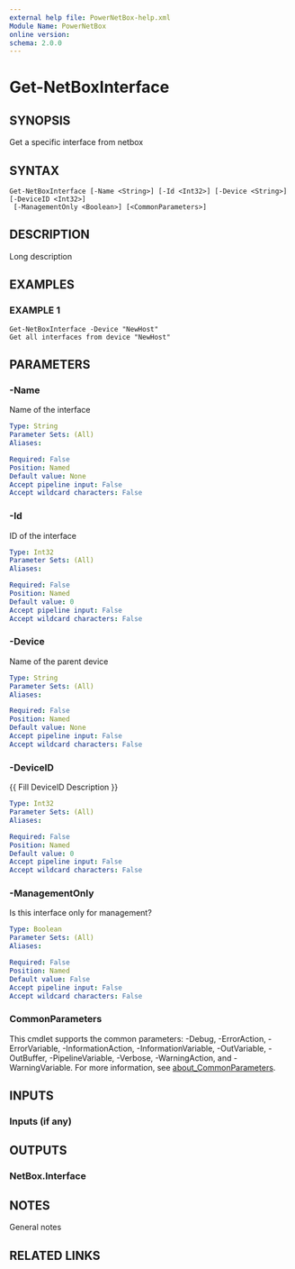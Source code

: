 ```yaml
---
external help file: PowerNetBox-help.xml
Module Name: PowerNetBox
online version:
schema: 2.0.0
---
```


# Get-NetBoxInterface

## SYNOPSIS
Get a specific interface from netbox

## SYNTAX

```
Get-NetBoxInterface [-Name <String>] [-Id <Int32>] [-Device <String>] [-DeviceID <Int32>]
 [-ManagementOnly <Boolean>] [<CommonParameters>]
```

## DESCRIPTION
Long description

## EXAMPLES

### EXAMPLE 1
```
Get-NetBoxInterface -Device "NewHost"
Get all interfaces from device "NewHost"
```

## PARAMETERS

### -Name
Name of the interface

```yaml
Type: String
Parameter Sets: (All)
Aliases:

Required: False
Position: Named
Default value: None
Accept pipeline input: False
Accept wildcard characters: False
```

### -Id
ID of the interface

```yaml
Type: Int32
Parameter Sets: (All)
Aliases:

Required: False
Position: Named
Default value: 0
Accept pipeline input: False
Accept wildcard characters: False
```

### -Device
Name of the parent device

```yaml
Type: String
Parameter Sets: (All)
Aliases:

Required: False
Position: Named
Default value: None
Accept pipeline input: False
Accept wildcard characters: False
```

### -DeviceID
{{ Fill DeviceID Description }}

```yaml
Type: Int32
Parameter Sets: (All)
Aliases:

Required: False
Position: Named
Default value: 0
Accept pipeline input: False
Accept wildcard characters: False
```

### -ManagementOnly
Is this interface only for management?

```yaml
Type: Boolean
Parameter Sets: (All)
Aliases:

Required: False
Position: Named
Default value: False
Accept pipeline input: False
Accept wildcard characters: False
```

### CommonParameters
This cmdlet supports the common parameters: -Debug, -ErrorAction, -ErrorVariable, -InformationAction, -InformationVariable, -OutVariable, -OutBuffer, -PipelineVariable, -Verbose, -WarningAction, and -WarningVariable. For more information, see [about_CommonParameters](http://go.microsoft.com/fwlink/?LinkID=113216).

## INPUTS

### Inputs (if any)
## OUTPUTS

### NetBox.Interface
## NOTES
General notes

## RELATED LINKS
